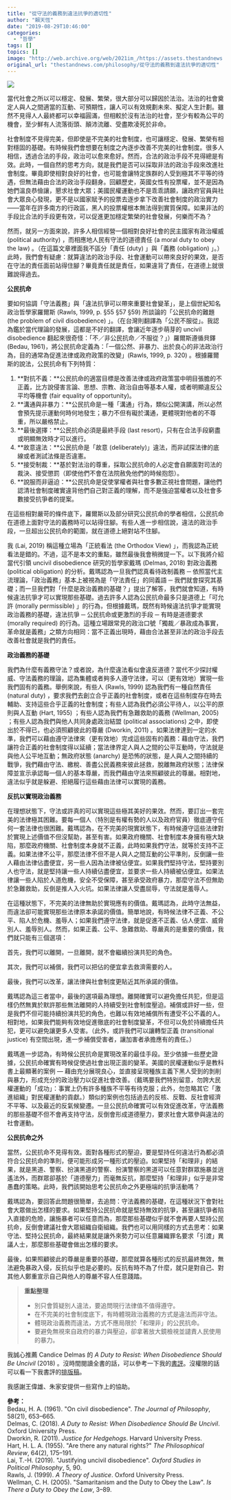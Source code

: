 ```yaml
---
title: "從守法的義務到違法抗爭的適切性"
author: "賴天恆"
date: "2019-08-29T10:46:00"
categories:
  - "哲學"
tags: []
topics: []
image: "http://web.archive.org/web/2021im_/https://assets.thestandnews.com/media/photos/777-04_w3KGZ.png"
original_url: "thestandnews.com/philosophy/從守法的義務到違法抗爭的適切性"
---
```

![](http://web.archive.org/web/2021im_/https://assets.thestandnews.com/media/photos/777-04_w3KGZ.png)

當代社會之所以可以穩定、發展、繁榮，很大部分可以歸因於法治。法治的社會奠定人與人之間適當的互動、可預期性，讓人可以有效規劃未來、擬定人生計劃。雖然不見得人人最終都可以幸福圓滿，但相較於沒有法治的社會，至少有較為公平的機會，至少鮮有人流落街頭、顛沛流離、受盡欺凌死於非命。

社會制度不見得完美，但即使是不完美的社會制度，也可讓穩定、發展、繁榮有相對穩固的基礎。有時候我們會想要在制度之內逐步改善不完美的社會制度。很多人相信，透過合法的手段，政治可以愈來愈好。然而，合法的政治手段不見得總是有效。此時，一個自然的思考方向，就是我們是否可以採取非法的政治手段來改進社會制度。畢竟即使相對良好的社會，也可能會讓特定族群的人受到極其不平等的待遇，但無法藉由合法的政治手段翻身。回顧歷史，英國女性有投票權，並不是因為她們溫良恭儉讓，懇求社會大眾；美國民權運動也不是乖乖請願，讓政府官員與社會大眾良心發現，更不是以國家賦予的投票去逐步拿下改善社會制度的政治實力——當年在許多南方的行政區，黑人的投票權根本無法得到實質保障。如果非法的手段比合法的手段更有效，可以促進更加穩定繁榮的社會發展，何樂而不為？

然而，就另一方面來說，許多人相信經營一個相對良好社會的民主國家有政治權威 (political authority) ，而相應地人民有守法的道德責任 (a moral duty to obey the law) 。（在這篇文章裡面我不區分「責任 (duty) 」與「義務 (obligation) 」。）此時，我們會有疑慮：就算違法的政治手段、社會運動可以帶來良好的果效，是否在守法的責任面前站得住腳？畢竟責任就是責任，如果違背了責任，在道德上就很難說得過去。

**公民抗命**

要如何協調「守法義務」與「違法抗爭可以帶來重要社會變革」，是上個世紀知名政治哲學家羅爾斯 (Rawls, 1999, p. §55 §57 §59) 所談論的「公民抗命的難題 (the problem of civil disobedience) 」。（在台灣則翻譯為「公民不服從」。我認為鑑於當代理論的發展，這都是不好的翻譯，會讓近年逐步萌芽的 uncivil disobedience 翻起來很奇怪：「不／非公民抗命／不服從？」）羅爾斯遵循貝鐸 (Bedau, 1961)，將公民抗命定義為：「一個公然、非暴力、出於良心的非法政治行為，目的通常為促進法律或政府政策的改變」(Rawls, 1999, p. 320) 。根據羅爾斯的說法，公民抗命有下列特質：

1.  **對抗不義：**公民抗命的適當目標是改善法律或政府政策當中明目張膽的不正義，比方說侵害言論、思想、宗教、政治自由等基本人權，或者明顯違反公平均等機會 (fair equality of opportunity)。
2.  **溝通與非暴力：**公民抗命是一種「溝通」行為，類似公開演講，所以必然會預先提示運動何時何地發生；暴力不但有礙於溝通，更體現對他者的不尊重，所以嚴格禁止。
3.  **最後選擇：**公民抗命必須是最終手段 (last resort)，只有在合法手段窮盡或明顯無效時才可以進行。
4.  **故意違法：**公民抗命是「故意 (deliberately)」違法，而非試探法律的底線或者測試法條是否違憲。
5.  **接受制裁：**基於對法治的尊重，採取公民抗命的人必定會自願面對司法的裁決、接受懲罰（即使他們不會在法院赦免他們的時候抱怨）。
6.  **說服而非逼迫：**公民抗命是促使掌權者與社會多數正視社會問題，讓他們認清社會制度確實違背他們自己對正義的理解，而不是強迫當權者以及社會多數接受抗爭者的提案。

在這些相對嚴苛的條件底下，羅爾斯以及部分研究公民抗命的學者相信，公民抗命在道德上面對守法的義務時可以站得住腳。有些人進一步相信說，違法的政治手段，一旦超出公民抗命的範圍，就在道德上絕對站不住腳。

我 (Lai, 2019) 稱這種立場為「正統看法 (the Orthodox View) 」，而我認為正統看法是錯的。不過，這不是本文的重點，雖然最後我會稍微提一下。以下我將介紹當代引領 uncivil disobedience 研究的哲學家戴瑪 (Delmas, 2018) 對政治義務 (political obligation) 的分析。戴瑪認為一旦我們認真看待政制義務 ─ 依照當代主流理論，「政治義務」基本上被視為是「守法責任」的同義語 ─ 我們就會探究其基礎；而一旦我們對「什麼是政治義務的基礎？」提出了解答，我們就會知道，有時候違法抗爭才可以實現那些基礎。過去許多人認為公民抗命最多只是道德上「可允許 (morally permissible) 」的行為，但根據戴瑪，既然有時候違法抗爭才能實現政治義務的基礎，違法抗爭 ─ 公民抗命或更激烈的手段 ─ 有時是道德要求 (morally required) 的行為。這種立場跟常見的政治口號「獨裁／暴政成為事實，革命就是義務」之類方向相同：當不正義出現時，藉由合法甚至非法的政治手段去改善社會就是我們的責任。

**政治義務的基礎**

我們為什麼有義務守法？或者說，為什麼違法看似會違反道德？當代不少探討權威、守法義務的理論，認為集體或者夠多人遵守法律，可以（更有效地）實現一些我們固有的義務。舉例來說，有些人 (Rawls, 1999) 認為我們有一種自然責任 (natural duty) ，要求我們去創立合乎正義的社會制度，或者在這些制度存在時去輔助、支持這些合乎正義的社會制度；有些人認為我們必須公平待人，以公平的原則與人互動 (Hart, 1955) ；有些人認為我們有急難救助的義務 (Wellman, 2005) ；有些人認為我們與他人共同身處政治結盟 (political associations) 之中，即使出於不得已，也必須照顧彼此的尊嚴 (Dworkin, 2011) 。如果法律達到一定的水準，我們可以藉由遵守法律來（更有效地）完成這些固有的義務：藉由守法，我們讓符合正義的社會制度得以延續；當法律界定人與人之間的公平互動時，守法就是與他人公平地互動；無政府狀態 (anarchy) 是恐怖的狀態，是人與人之間持續的戰爭，我們藉由守法、繳稅、善盡公民義務來彼此拯救，脫離無政府狀態；法律保障並宣示承認每一個人的基本尊嚴，而我們藉由守法來照顧彼此的尊嚴。相對地，違法似乎就是躲避、拒絕履行這些藉由法律可以實現的義務。

**反抗以實現政治義務**

在理想狀態下，守法或許真的可以實現這些極其美好的果效。然而，要訂出一套完美的法律極其困難。要每一個人（特別是有權有勢的人以及政府官員）徹底遵守任何一套法律也很困難。戴瑪認為，在不完美的現實狀態下，有時候遵守這些法律對於實現上述價值不但沒幫助，甚至有害。如果政府機關、社會制度本身擁有極大缺陷，那麼政府機關、社會制度本身就不正義，此時如果我們守法，就等於支持不正義。如果法律不公平，那麼法律不但不是人與人之間互動的公平準則，反倒讓一些人藉由法律佔盡便宜，另一些人因為法律被佔便宜。如果我們堅持守法，堅持要別人也守法，就是堅持讓一些人持續佔盡便宜，並要求一些人持續被佔便宜。如果法律讓一些人陷於人道危機，安全不受保障，甚至承受政府暴力，那麼守法不但無助於急難救助，反倒是推人入火坑。如果法律讓人受盡屈辱，守法就是羞辱人。

在這種狀態下，不完美的法律無助於實現應有的價值。戴瑪認為，此時守法無益，而違法卻可能實現那些法律原本承諾的價值。簡單地說，有時候法律不正義、不公平、陷人於危機、羞辱人；如果我們遵守法律，就是促進不正義、佔人便宜、威脅別人、羞辱別人。然而，如果正義、公平、急難救助、尊嚴真的是重要的價值，我們就只能有三個選項：

首先，我們可以離開，一旦離開，就不會繼續扮演共犯的角色。

其次，我們可以補償，我們可以把佔的便宜拿去救濟需要的人。

最後，我們可以改革，讓法律與社會制度更貼近其所承諾的價值。

戴瑪認為這三者當中，最後的選項最為理想。離開確實可以避免擔任共犯，但是這樣仍然無異於默許那些無法離開的人持續受到社會制度壓迫。補償或許好一些，但是我們不但可能持續扮演共犯的角色，也難以有效地補償所有遭受不公不義的人。相對地，如果我們能夠有效地促進徹底的社會制度變革，不但可以免於持續擔任共犯，更可以避免讓更多人受害。（此外，或許我們可以讓轉型正義 (transitional justice) 有空間出現，進一步補償受害者，讓加害者承擔應有的責任。）

戴瑪進一步認為，有時候公民抗命是實現改革的最佳手段。至少依據一些歷史證據，公民抗命確實有時候促使過社會出現正面的變革。美國的民權運動似乎是教科書上最顯著的案例 — 藉由充分展現良心，並直接呈現種族主義下黑人受到的剝削與暴力，形成充分的政治壓力以促進社會改善。（戴瑪要我們特別留意，勿誇大民權運動的「成功」：事實上仍有許多種族不平等有待克服；此外，勿忽略其它「激進組織」對民權運動的貢獻。）類似的案例也包括過去的反核、反戰、反社會經濟不平等、以及最近的反氣候變遷。一旦公民抗命確實可以有效促進改革，守法義務的那些基礎不但不會再支持守法，反倒會形成道德壓力，要求社會大眾參與違法的社會運動。

**公民抗命之外**

當然，公民抗命不見得有效。面對各種形式的壓迫，要是堅持任何違法行為都必須符合公民抗命的準則，便可能形成另一種形式的壓迫。如果堅持「和理非」的結果，就是黑道、警察、扮演黑道的警察、扮演警察的黑道可以任意對群眾施暴並逍遙法外，而群眾卻基於「道德壓力」而毫無反抗，那麼堅持「和理非」似乎是非常愚蠢的策略。此時，我們該開始思考公民抗命之外更極端的抗爭活動嗎？

戴瑪認為，要回答此問題很簡單，去追問：守法義務的基礎，在這種狀況下會對社會大眾做出怎樣的要求。如果堅持公民抗命就是堅持無效的抗爭，甚至讓抗爭者陷入直接的危險，讓施暴者可以任意而為，那麼那些基礎似乎就不會再要人堅持公民抗命，反倒會建議社會大眾組織自衛組織。我們也可以用同樣的方式去思考：如果守法、堅持公民抗命，最終結果就是讓外來勢力可以任意羅織罪名要求「引渡」異議人士，那麼那些基礎會做出怎樣的要求。

最後，如果照顧彼此的尊嚴是重要的基礎，那麼就算各種形式的反抗最終無效，無法避免暴政入侵，反抗似乎也是必要的。反抗有時不為了什麼，就只是對自己、對其他人鄭重宣示自己與他人的尊嚴不容人任意踐踏。

> **重點整理**
> 
> *   別只會質疑別人違法，要追問現行法律值不值得遵守。
> *   在不完美的社會制度底下，有時體現政治義務的方式是違法而非守法。
> *   體現政治義務而違法，方式不應局限於「和理非」的公民抗命。
> *   要避免無視來自政府的暴力與壓迫，卻拿著放大鏡檢視並譴責人民使用的暴力。

我誠心推薦 Candice Delmas 的 _A Duty to Resist: When Disobedience Should Be Uncivil_ (2018) 。沒時間閱讀全書的話，可以參考一下我的[書評](http://web.archive.org/web/20211229102539/https://doi.org/10.1086/702978)。沒權限的話可以看一下我書評的[排版稿](http://web.archive.org/web/20211229102539/https://www.academia.edu/39522753/Book_Review_Delmas_Candice._A_Duty_to_Resist_When_Disobedience_Should_Be_Uncivil._Oxford_Oxford_University_Press_2018._Pp._312._29.95_cloth_)。

我感謝王偉雄、朱家安提供一些寫作上的協助。

**參考：**  
Bedau, H. A. (1961). "On civil disobedience". _The Journal of Philosophy_, 58(21), 653–665.  
Delmas, C. (2018). _A Duty to Resist: When Disobedience Should Be Uncivil_. Oxford University Press.  
Dworkin, R. (2011). _Justice for Hedgehogs_. Harvard University Press.  
Hart, H. L. A. (1955). "Are there any natural rights?" _The Philosophical Review_, 64(2), 175–191.  
Lai, T.-H. (2019). "Justifying uncivil disobedience". _Oxford Studies in Political Philosophy_, 5, 90.  
Rawls, J. (1999). _A Theory of Justice_. Oxford University Press.  
Wellman, C. H. (2005). "Samaritanism and the Duty to Obey the Law". _Is There a Duty to Obey the Law_, 3–89.
